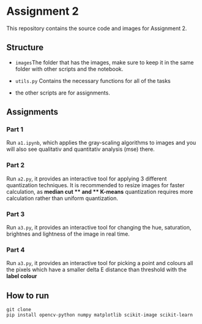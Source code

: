 # Assignment 2

This repository contains the source code and images for Assignment 2.

## Structure
  - `images`The folder that has the images, make sure to keep it in the same folder with other scripts and the notebook.

  - `utils.py` Contains the necessary functions for all of the tasks
  - the other scripts are for assignments.

## Assignments 

### Part 1
Run `a1.ipynb`, which applies the gray-scaling algorithms to images and you will also see qualitativ and quantitativ analysis (mse) there.

### Part 2
Run `a2.py`, it provides an interactive tool for applying 3 different quantization techniques.
It is recommended to resize images for faster calculation, as **median cut ** and ** K-means** quantization requires more calculation rather than uniform quantization.

### Part 3
Run `a3.py`, it provides an interactive tool for changing the hue, saturation, brightnes and lightness of the image in real time.

### Part 4
Run `a3.py`, it provides an interactive tool for picking a point and colours all the pixels which have a smaller delta E distance than threshold with  the **label colour** 

## How to run

~~~
git clone 
pip install opencv-python numpy matplotlib scikit-image scikit-learn
~~~

